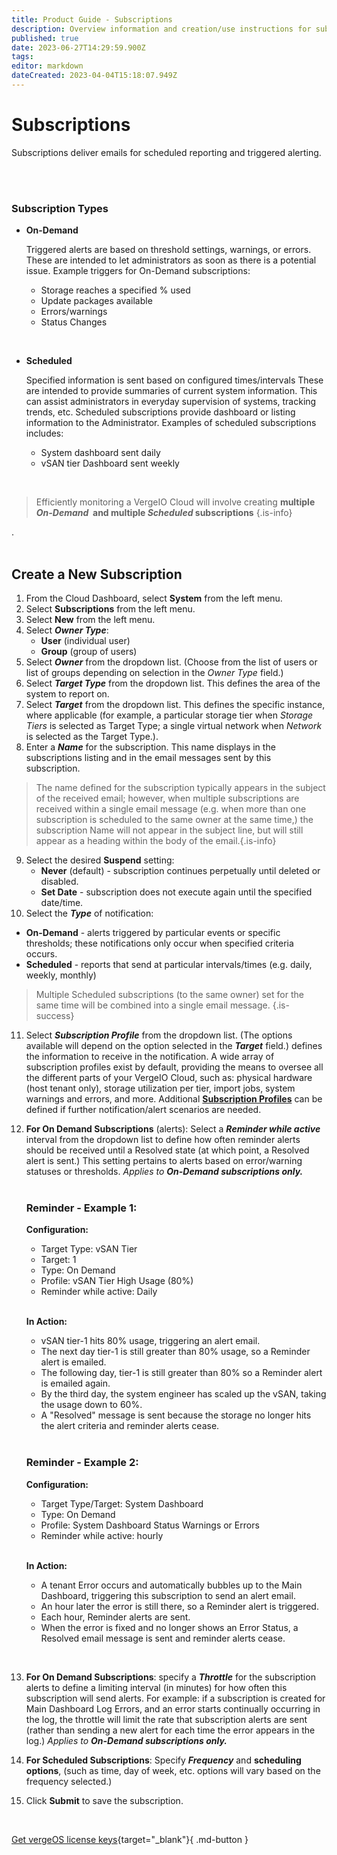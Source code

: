 ```yaml
---
title: Product Guide - Subscriptions
description: Overview information and creation/use instructions for subscriptions
published: true
date: 2023-06-27T14:29:59.900Z
tags: 
editor: markdown
dateCreated: 2023-04-04T15:18:07.949Z
---
```


# Subscriptions

Subscriptions deliver emails for scheduled reporting and triggered alerting.

<br>
<br>

### Subscription Types

- **On-Demand**

    Triggered alerts are based on threshold settings, warnings, or errors. These are intended to let administrators as soon as there is a potential issue. Example triggers for On-Demand subscriptions:

    -   Storage reaches a specified % used
    -   Update packages available
    -   Errors/warnings
    -   Status Changes

<br>

- **Scheduled**

  Specified information is sent based on configured times/intervals These are intended to provide summaries of current system information. This can assist administrators in everyday supervision of systems, tracking trends, etc. Scheduled subscriptions provide dashboard or listing information to the Administrator.  Examples of scheduled subscriptions includes:
  
     - System dashboard sent daily
     - vSAN tier Dashboard sent weekly
     
<br>

> Efficiently monitoring a VergeIO Cloud will involve creating **multiple ***On-Demand***  and multiple ***Scheduled*** subscriptions** {.is-info}

.<br>
<br>


## Create a New Subscription

1.  From the Cloud Dashboard, select **System** from the left menu.
2.  Select **Subscriptions** from the left menu.
3.  Select **New** from the left menu.
4.  Select ***Owner Type***:
    -   **User** (individual user)
    -   **Group** (group of users)
5.  Select ***Owner*** from the dropdown list. (Choose from the list of users or list of groups depending on selection in the *Owner Type* field.)
6.  Select ***Target Type*** from the dropdown list. This defines the area of the system to report on.
7.  Select ***Target*** from the dropdown list. This defines the specific instance, where applicable (for example, a particular storage tier when *Storage Tiers* is selected as Target Type; a single virtual network when *Network* is selected as the Target Type.).
8.  Enter a ***Name*** for the subscription. This name displays in the subscriptions listing and in the email messages sent by this subscription.
> The name defined for the subscription typically appears in the subject of the received email; however, when multiple subscriptions are received within a single email message (e.g. when more than one subscription is scheduled to the same owner at the same time,) the subscription Name will not appear in the subject line, but will still appear as a heading within the body of the email.{.is-info}

9.  Select the desired **Suspend** setting:
    -   **Never** (default) - subscription continues perpetually until deleted or disabled.
    -   **Set Date** - subscription does not execute again until the specified date/time.
10.  Select the ***Type*** of notification:

   -  **On-Demand** - alerts triggered by particular events or specific thresholds; these notifications only occur when specified criteria occurs.
   -   **Scheduled** - reports that send at particular intervals/times (e.g. daily, weekly, monthly) 
   
> Multiple Scheduled subscriptions (to the same owner) set for the same time will be combined into a single email message. {.is-success}
   
   
11.  Select ***Subscription Profile*** from the dropdown list. (The options available will depend on the option selected in the ***Target*** field.) defines the information to receive in the notification. A wide array of subscription profiles exist by default, providing the means to oversee all the different parts of your VergeIO Cloud, such as: physical hardware (host tenant only), storage utilization per tier, import jobs, system warnings and errors, and more. Additional [**Subscription Profiles**](/public/ProductGuide/subscriptionprofiles) can be defined if further notification/alert scenarios are needed.  

12. **For On Demand Subscriptions** (alerts): Select a ***Reminder while active*** interval from the dropdown list to define how often reminder alerts should be received until a Resolved state (at which point, a Resolved alert is sent.) This setting pertains to alerts based on error/warning statuses or thresholds. *Applies to **On-Demand subscriptions only.***  
          <br>
          
       ### Reminder - Example 1:

     **Configuration:**

     -   Target Type: vSAN Tier
     -   Target: 1
     -   Type: On Demand
     -   Profile: vSAN Tier High Usage (80%)
     -   Reminder while active: Daily
    
    <br>
  
     **In Action:**

    - vSAN tier-1 hits 80% usage, triggering an alert email.
    - The next day tier-1 is still greater than 80% usage, so a Reminder alert is emailed.
    - The following day, tier-1 is still greater than 80% so a Reminder alert is emailed again.
    - By the third day, the system engineer has scaled up the vSAN, taking the usage down to 60%.
    - A "Resolved" message is sent because the storage no longer hits the alert criteria and reminder alerts cease.
    
    <br>

    ### Reminder - Example 2:
     
    **Configuration:**
    -   Target Type/Target: System Dashboard
    -   Type: On Demand
    -   Profile: System Dashboard Status Warnings or Errors
    -   Reminder while active: hourly
    
    <br>
    
    **In Action:**

    - A tenant Error occurs and automatically bubbles up to the Main Dashboard, triggering this subscription to send an alert email.
    - An hour later the error is still there, so a Reminder alert is triggered.
    - Each hour, Reminder alerts are sent.
    - When the error is fixed and no longer shows an Error Status, a Resolved email message is sent and reminder alerts cease.


<br>
    

13. **For On Demand Subscriptions**: specify a ***Throttle*** for the subscription alerts to define a limiting interval (in minutes) for how often this subscription will send alerts. For example: if a subscription is created for Main Dashboard Log Errors, and an error starts continually occurring in the log, the throttle will limit the rate that subscription alerts are sent (rather than sending a new alert for each time the error appears in the log.) *Applies to **On-Demand subscriptions only.***


14. **For Scheduled Subscriptions**: 
Specify ***Frequency*** and **scheduling options**, (such as time, day of week, etc. options will vary based on the frequency selected.)

1.  Click **Submit** to save the subscription.

<br>

[Get vergeOS license keys](https://www.verge.io/test-drive){target="_blank"}{ .md-button }